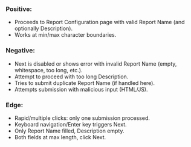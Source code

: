 ### Positive:
* Proceeds to Report Configuration page with valid Report Name (and optionally Description).
* Works at min/max character boundaries.

### Negative:
* Next is disabled or shows error with invalid Report Name (empty, whitespace, too long, etc.).
* Attempt to proceed with too long Description.
* Tries to submit duplicate Report Name (if handled here).
* Attempts submission with malicious input (HTML/JS).

### Edge:
* Rapid/multiple clicks: only one submission processed.
* Keyboard navigation/Enter key triggers Next.
* Only Report Name filled, Description empty.
* Both fields at max length, click Next.